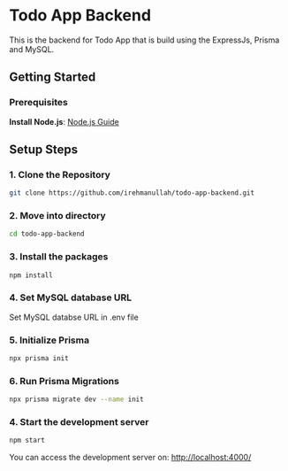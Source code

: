 # Todo App Backend

This is the backend for Todo App that is build using the ExpressJs, Prisma and MySQL.

## Getting Started

### Prerequisites
 **Install Node.js**: [Node.js Guide](https://nodejs.org/)


## Setup Steps

### 1. Clone the Repository

```bash
git clone https://github.com/irehmanullah/todo-app-backend.git
```


### 2. Move into directory

```bash
cd todo-app-backend
```


### 3. Install the packages

```bash
npm install
```


### 4. Set MySQL database URL

Set MySQL databse URL in .env file

### 5. Initialize Prisma

```bash
npx prisma init
```

### 6. Run Prisma Migrations

```bash
npx prisma migrate dev --name init
```


### 4. Start the development server

```bash
npm start
```

You can access the development server on: [http://localhost:4000/](http://localhost:4000/)
